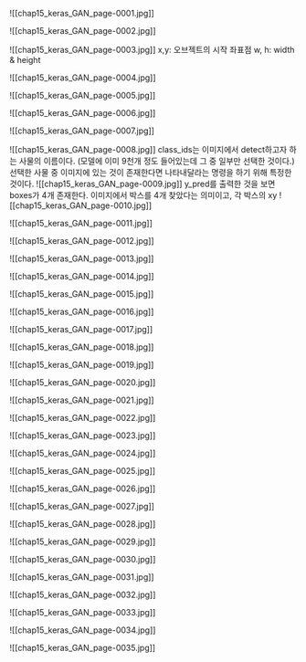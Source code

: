 ![[chap15_keras_GAN_page-0001.jpg]]

![[chap15_keras_GAN_page-0002.jpg]]

![[chap15_keras_GAN_page-0003.jpg]]
x,y: 오브젝트의 시작 좌표점
w, h: width & height

![[chap15_keras_GAN_page-0004.jpg]]

![[chap15_keras_GAN_page-0005.jpg]]

![[chap15_keras_GAN_page-0006.jpg]]

![[chap15_keras_GAN_page-0007.jpg]]

![[chap15_keras_GAN_page-0008.jpg]]
class_ids는 이미지에서 detect하고자 하는 사물의 이름이다. (모델에 이미 9천개 정도 들어있는데 그 중 일부만 선택한 것이다.)
	선택한 사물 중 이미지에 있는 것이 존재한다면 나타내달라는 명령을 하기 위해 특정한 것이다.
![[chap15_keras_GAN_page-0009.jpg]]
y_pred를 출력한 것을 보면 boxes가 4개 존재한다.
	이미지에서 박스를 4개 찾았다는 의미이고, 각 박스의 xy
![[chap15_keras_GAN_page-0010.jpg]]

![[chap15_keras_GAN_page-0011.jpg]]

![[chap15_keras_GAN_page-0012.jpg]]

![[chap15_keras_GAN_page-0013.jpg]]

![[chap15_keras_GAN_page-0014.jpg]]

![[chap15_keras_GAN_page-0015.jpg]]

![[chap15_keras_GAN_page-0016.jpg]]

![[chap15_keras_GAN_page-0017.jpg]]

![[chap15_keras_GAN_page-0018.jpg]]

![[chap15_keras_GAN_page-0019.jpg]]

![[chap15_keras_GAN_page-0020.jpg]]

![[chap15_keras_GAN_page-0021.jpg]]

![[chap15_keras_GAN_page-0022.jpg]]

![[chap15_keras_GAN_page-0023.jpg]]

![[chap15_keras_GAN_page-0024.jpg]]

![[chap15_keras_GAN_page-0025.jpg]]

![[chap15_keras_GAN_page-0026.jpg]]

![[chap15_keras_GAN_page-0027.jpg]]

![[chap15_keras_GAN_page-0028.jpg]]

![[chap15_keras_GAN_page-0029.jpg]]

![[chap15_keras_GAN_page-0030.jpg]]

![[chap15_keras_GAN_page-0031.jpg]]

![[chap15_keras_GAN_page-0032.jpg]]

![[chap15_keras_GAN_page-0033.jpg]]

![[chap15_keras_GAN_page-0034.jpg]]

![[chap15_keras_GAN_page-0035.jpg]]